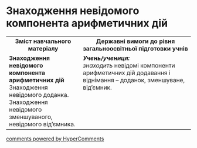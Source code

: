 <div id="hypercomments_widget" class="js-hypercomments-widget invisible"></div>

# Знаходження невідомого компонента арифметичних дій
<table>
  <tr>
    <td width="40%" align="center"><b>Зміст навчального матеріалу<b></td>
    <td width="60%" align="center"><b>Державні вимоги до рівня загальноосвітньої підготовки учнів</b></td>
  </tr>
  <tr>
    <td width="40%" style="vertical-align:top !important;"><b>Знаходження невідомого компонента арифметичних дій</b><br>
Знаходження невідомого доданка.<br>
Знаходження невідомого зменшуваного, невідомого від’ємника.<br></td>
    <td width="60%" style="vertical-align:top !important;"><i><b>Учень/учениця:</b></i><br>
<i>знаходить</i> невідомі компоненти арифметичних дій додавання і віднімання – доданок, зменшуване, від’ємник.<br></td>
  </tr>
</table>

<div class="js-hypercomments-container">
    <a href="http://hypercomments.com" class="hc-link" title="comments widget">comments powered by HyperComments</a>
</div>